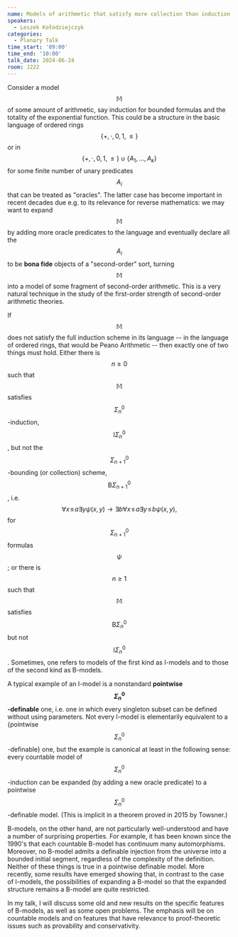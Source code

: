 ```yaml
---
name: Models of arithmetic that satisfy more collection than induction
speakers:
  - Leszek Kołodziejczyk
categories:
  - Plenary Talk
time_start: '09:00'
time_end: '10:00'
talk_date: 2024-06-24
room: J222
---
```


Consider a model $$\mathbb{M}$$ of some amount of arithmetic, say induction for bounded 
formulas and the totality of the exponential function. This could be a structure in the basic language of ordered rings $$\{+,\cdot, 0,1, \le\}$$ or in $$\{+,\cdot, 0,1, \le\} \cup \{A_1,\ldots,A_k\}$$ for some finite number of unary predicates $$A_i$$ that can be treated as "oracles". The latter case has become important in recent decades due e.g. to its relevance for reverse mathematics: we may want to expand $$\mathbb{M}$$ by adding more oracle predicates to the language and eventually declare all the $$A_i$$ to be **bona fide** objects of a "second-order" sort, turning $$\mathbb{M}$$ into a model of some fragment of second-order arithmetic. This is a very natural technique in the study of the first-order strength of second-order arithmetic theories.

If $$\mathbb{M}$$ does not satisfy the full induction scheme in its language -- in the language of ordered rings, that would be Peano Arithmetic -- then exactly one of two things must hold. Either there is $$n \ge 0$$ such that $$\mathbb{M}$$ satisfies $$\Sigma^0_n$$-induction, $$\mathrm{I}\Sigma^0_n$$, but not the $$\Sigma^0_{n+1}$$-bounding (or collection) scheme, $$\mathrm{B}\Sigma^0_{n+1}$$, i.e.
$$ \forall x \! \le \! a   \exists y   \psi(x,y) \to \exists b  \forall x \! \le \! a   \exists y \! \le \! b   \psi(x,y),$$ 
for $$\Sigma^0_{n+1}$$ formulas $$\psi$$; or there is $$n \ge 1$$ such that  $$\mathbb{M}$$ satisfies $$\mathrm{B}\Sigma^0_n$$ but not $$\mathrm{I}\Sigma^0_{n}$$. Sometimes, one refers to models of the first kind as I-models and to those of the second kind as B-models.

A typical example of an I-model is a nonstandard **pointwise $$\Sigma^0_n$$-definable** one, i.e. one in which every singleton subset can be defined without using parameters. Not every I-model is elementarily equivalent to a {pointwise $$\Sigma^0_n$$-definable} one, but the example is canonical at least in the following sense:
every countable model of $$\Sigma^0_n$$-induction can be expanded (by adding a new oracle predicate)
to a pointwise $$\Sigma^0_n$$-definable model. (This is implicit in a theorem proved in 2015 by Towsner.)

B-models, on the other hand, are not particularly well-understood and have a number of surprising properties. For example,
it has been known since the 1990's that each countable B-model has continuum many automorphisms. Moreover,
no B-model admits a definable injection from the universe into a bounded initial segment, regardless of the complexity of the definition. Neither of these things is true in a pointwise definable model. More recently, some results have emerged showing that, in contrast to the case of I-models, the possibilities of expanding a B-model so that the expanded structure remains a B-model are quite restricted.

In my talk, I will discuss some old and new results on the specific features of B-models, as well as some open problems.
The emphasis will be on countable models and on features that have relevance to proof-theoretic issues such as provability and conservativity.



